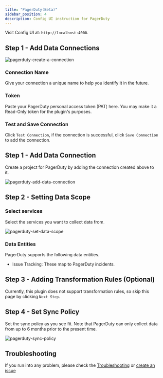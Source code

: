 ```yaml
---
title: "PagerDuty(Beta)"
sidebar_position: 4
description: Config UI instruction for PagerDuty
---
```


Visit Config UI at: `http://localhost:4000`.

## Step 1 - Add Data Connections

![pagerduty-create-a-connection](images/pagerduty-create-a-connection.png)

### Connection Name

Give your connection a unique name to help you identify it in the future.

### Token

Paste your PagerDuty personal access token (PAT) here. You may make it a Read-Only token for the plugin's purposes.

### Test and Save Connection

Click `Test Connection`, if the connection is successful, click `Save Connection` to add the connection.

## Step 1 - Add Data Connection

Create a project for PagerDuty by adding the connection created above to it.

![pagerduty-add-data-connection](images/pagerduty-add-data-connection.png)

## Step 2 - Setting Data Scope

### Select services

Select the services you want to collect data from.

![pagerduty-set-data-scope](images/pagerduty-set-data-scope.png)

### Data Entities

PagerDuty supports the following data entities.

- Issue Tracking: These map to PagerDuty incidents.

## Step 3 - Adding Transformation Rules (Optional)

Currently, this plugin does not support transformation rules, so skip this page by clicking `Next Step`.

## Step 4 - Set Sync Policy

Set the sync policy as you see fit. Note that PagerDuty can only collect data from up to 6 months prior to the present time.

![pagerduty-sync-policy](images/pagerduty-sync-policy.png)

## Troubleshooting

If you run into any problem, please check the [Troubleshooting](/Troubleshooting/Configuration.md) or [create an issue](https://github.com/apache/incubator-devlake/issues)
